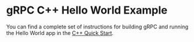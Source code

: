 # gRPC C++ Hello World Example

You can find a complete set of instructions for building gRPC and running the
Hello World app in the [C++ Quick Start][].

[c++ quick start]: https://grpc.io/docs/languages/cpp/quickstart
